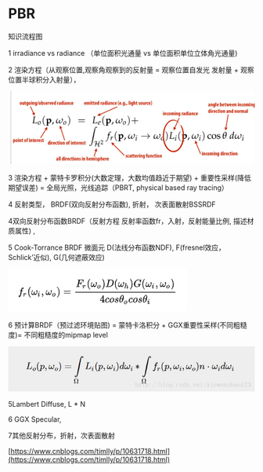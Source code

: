 # PBR

知识流程图

1 irradiance vs radiance （单位面积光通量 vs 单位面积单位立体角光通量\)

2 渲染方程（从观察位置,观察角观察到的反射量 =  观察位置自发光 发射量 + 观察位置半球积分入射量），

![](../../.gitbook/assets/image%20%28204%29.png)

3  渲染方程 + 蒙特卡罗积分\(大数定理，大数均值趋近于期望\) + 重要性采样\(降低期望误差\) =  全局光照，光线追踪（PBRT, physical based ray tracing）

4 反射类型， BRDF\(双向反射分布函数\), 折射， 次表面散射BSSRDF

4双向反射分布函数BRDF（反射方程 反射率函数fr，入射，反射能量比例, 描述材质属性\) ,

5 Cook-Torrance BRDF 微面元 D\(法线分布函数NDF\), F\(fresnel效应，Schlick’近似\), G\(几何遮蔽效应\)

![](../../.gitbook/assets/image%20%28200%29.png)

6 预计算BRDF（预过滤环境贴图\) = 蒙特卡洛积分 + GGX重要性采样\(不同粗糙度\)= 不同粗糙度的mipmap level

![&#x524D;&#x534A;&#x90E8;&#x5206;&#x53EF;&#x4EE5;&#x9884;&#x8BA1;&#x7B97;](../../.gitbook/assets/image%20%28203%29.png)



5Lambert Diffuse,  L \* N

6 GGX Specular,

7其他反射分布，折射，次表面散射

[https://www.cnblogs.com/timlly/p/10631718.html](https://www.cnblogs.com/timlly/p/10631718.html)



